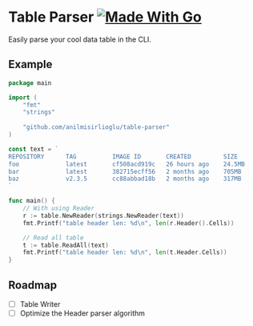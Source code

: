 # Table Parser [![Made With Go](https://img.shields.io/badge/Made%20with-Go-1f425f.svg?color=007EC6)](http://golang.org)

Easily parse your cool data table in the CLI.

## Example

```go
package main

import (
	"fmt"
	"strings"
	
	"github.com/anilmisirlioglu/table-parser"
)

const text = `
REPOSITORY      TAG          IMAGE ID       CREATED         SIZE
foo             latest       cf508acd919c   26 hours ago    24.5MB
bar             latest       382715ecff56   2 months ago    705MB
baz             v2.3.5       cc88abbad18b   2 months ago    317MB
`

func main() {
	// With using Reader
	r := table.NewReader(strings.NewReader(text))
	fmt.Printf("table header len: %d\n", len(r.Header().Cells))

	// Read all table
	t := table.ReadAll(text)
	fmt.Printf("table header len: %d\n", len(t.Header.Cells))
}
```

## Roadmap

- [ ] Table Writer
- [ ] Optimize the Header parser algorithm